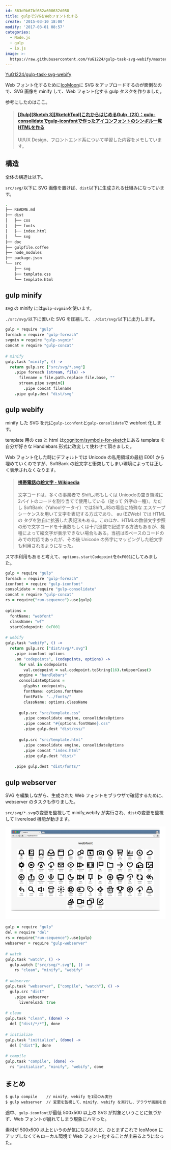 ```yaml
---
id: 563d9b67bf652a600632d058
title: gulpでSVGをWebフォント化する
create: '2015-03-10 18:00'
modify: '2017-03-01 08:57'
categories:
  - Node.js
  - gulp
  - io.js
image: >-
  https://raw.githubusercontent.com/YuG1224/gulp-task-svg-webify/master/doc/sample.png
---
```


[YuG1224/gulp-task-svg-webify](https://github.com/YuG1224/gulp-task-svg-webify)

Web フォント化するために[IcoMoon](https://icomoon.io/)に SVG をアップロードするのが面倒なので、SVG 画像を minify して、Web フォント化する gulp タスクを作りました。

参考にしたのはここ。

<blockquote class="embedly-card" data-card-key="efc9713d77434ae8b88ef22dda0a91e8" data-card-controls="0" data-card-type="article" data-card-align="left"><h4><a href="http://whiskers.nukos.kitchen/2014/12/23/gulp-consolidate.html">[Gulp][Sketch 3][SketchTool]これからはじめるGulp（23）：gulp-consolidateでgulp-iconfontで作ったアイコンフォントのシンボル一覧HTMLを作る</a></h4><p>UI/UX Design、フロントエンド系について学習した内容をメモしています。</p></blockquote>

<!-- more -->

## 構造

全体の構造は以下。

`src/svg/`以下に SVG 画像を置けば、`dist`以下に生成される仕組みになっています。

```bash
.
├── README.md
├── dist
│   ├── css
│   ├── fonts
│   ├── index.html
│   └── svg
├── doc
├── gulpfile.coffee
├── node_modules
├── package.json
└── src
    ├── svg
    ├── template.css
    └── template.html
```

## gulp minify

svg の minify には`gulp-svgmin`を使います。

`./src/svg/`以下に置いた SVG を圧縮して、`./dist/svg/`以下に出力します。

```coffee
gulp = require "gulp"
foreach = require "gulp-foreach"
svgmin = require "gulp-svgmin"
concat = require "gulp-concat"

# minify
gulp.task "minify", () ->
  return gulp.src ["src/svg/*.svg"]
    .pipe foreach (stream, file) ->
      filename = file.path.replace file.base, ""
      stream.pipe svgmin()
        .pipe concat filename
    .pipe gulp.dest "dist/svg"
```

## gulp webify

minify した SVG を元に`gulp-iconfont`と`gulp-consolidate`で webfont 化します。

template 用の css と html は[cognitom/symbols-for-sketch](https://github.com/cognitom/symbols-for-sketch/tree/master/templates)にある template を自分が好きな Handlebars 形式に改変して使わせて頂きました。

Web フォント化した時にデフォルトでは Unicode の私用領域の最初 E001 から埋めていくのですが、SoftBank の絵文字と衝突してしまい環境によっては正しく表示されなくなります。

<blockquote class="embedly-card" data-card-key="efc9713d77434ae8b88ef22dda0a91e8" data-card-controls="0" data-card-type="article-full" data-card-align="left"><h4><a href="https://ja.wikipedia.org/wiki/%E6%90%BA%E5%B8%AF%E9%9B%BB%E8%A9%B1%E3%81%AE%E7%B5%B5%E6%96%87%E5%AD%97">携帯電話の絵文字 - Wikipedia</a></h4><p>文字コードは、多くの事業者で Shift_JISもしくは Unicodeの空き領域に2バイトのコードを割り当てて使用している（従って 外字の一種）。ただし SoftBank（Yahoo!ケータイ）ではShift_JISの場合に特殊な エスケープシーケンスを用いて文字を表記する方式であり、 au (EZWeb) では HTMLの タグを独自に拡張した表記法もある。このほか、HTMLの数値文字参照の形で文字コードを十進数もしくは十六進数で記述する方法もあるが、機種によって絵文字が表示できない場合もある。当初はISベースのコードのみでの対応であったが、その後 Unicode の外字にマッピングした絵文字も利用されるようになった。</p></blockquote>

スマホ利用もあると考えて、`options.startCodepoint`を`0xF001`にしてみました。

```coffee
gulp = require "gulp"
foreach = require "gulp-foreach"
iconfont = require "gulp-iconfont"
consolidate = require "gulp-consolidate"
concat = require "gulp-concat"
rs = require("run-sequence").use(gulp)

options =
  fontName: "webfont"
  className: "wf"
  startCodepoint: 0xF001

# webify
gulp.task "webify", () ->
  return gulp.src ["dist/svg/*.svg"]
    .pipe iconfont options
    .on "codepoints", (codepoints, options) ->
      for val in codepoints
        val.codepoint = val.codepoint.toString(16).toUpperCase()
      engine = "handlebars"
      consolidateOptions =
        glyphs: codepoints,
        fontName: options.fontName
        fontPath: "../fonts/"
        className: options.className

      gulp.src "src/template.css"
        .pipe consolidate engine, consolidateOptions
        .pipe concat "#{options.fontName}.css"
        .pipe gulp.dest "dist/css/"

      gulp.src "src/template.html"
        .pipe consolidate engine, consolidateOptions
        .pipe concat "index.html"
        .pipe gulp.dest "dist/"

    .pipe gulp.dest "dist/fonts/"
```

## gulp webserver

SVG を編集しながら、生成された Web フォントをブラウザで確認するために、webserver のタスクも作りました。

`src/svg/*.svg`の変更を監視して minify,webify が実行され、`dist`の変更を監視して livereload 機能が動きます。

![debug画面](https://raw.githubusercontent.com/YuG1224/gulp-task-svg-webify/master/doc/sample.png)

```coffee
gulp = require "gulp"
del = require "del"
rs = require("run-sequence").use(gulp)
webserver = require "gulp-webserver"

# watch
gulp.task "watch", () ->
  gulp.watch ["src/svg/*.svg"], () ->
    rs "clean", "minify", "webify"

# webserver
gulp.task "webserver", ["compile", "watch"], () ->
  gulp.src "dist"
    .pipe webserver
      livereload: true

# clean
gulp.task "clean", (done) ->
  del ["dist/*/*"], done

# initialize
gulp.task "initialize", (done) ->
  del ["dist"], done

# compile
gulp.task "compile", (done) ->
  rs "initialize", "minify", "webify", done
```

## まとめ

```bash
$ gulp compile    // minify, webify を1回のみ実行
$ gulp webserver  // 変更を監視して、minify, webify を実行し、ブラウザ画面を自動更新
```

途中、`gulp-iconfont`が最低 500x500 以上の SVG が対象ということに気づかず、Web フォントが崩れてしまう現象にハマった。

素材が 500x500 以上というのが気になるけれど、ひとまずこれで IcoMoon にアップしなくてもローカル環境で Web フォント化することが出来るようになった。
